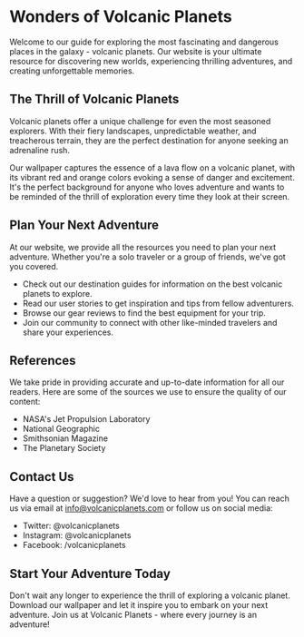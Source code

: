 <!--font:Montserrat-->

# Wonders of Volcanic Planets

Welcome to our guide for exploring the most fascinating and dangerous places in the galaxy - volcanic planets. Our website is your ultimate resource for discovering new worlds, experiencing thrilling adventures, and creating unforgettable memories.

## The Thrill of Volcanic Planets

Volcanic planets offer a unique challenge for even the most seasoned explorers. With their fiery landscapes, unpredictable weather, and treacherous terrain, they are the perfect destination for anyone seeking an adrenaline rush.

Our wallpaper captures the essence of a lava flow on a volcanic planet, with its vibrant red and orange colors evoking a sense of danger and excitement. It's the perfect background for anyone who loves adventure and wants to be reminded of the thrill of exploration every time they look at their screen.

## Plan Your Next Adventure

At our website, we provide all the resources you need to plan your next adventure. Whether you're a solo traveler or a group of friends, we've got you covered.

- Check out our destination guides for information on the best volcanic planets to explore.
- Read our user stories to get inspiration and tips from fellow adventurers.
- Browse our gear reviews to find the best equipment for your trip.
- Join our community to connect with other like-minded travelers and share your experiences.

## References

We take pride in providing accurate and up-to-date information for all our readers. Here are some of the sources we use to ensure the quality of our content:

- NASA's Jet Propulsion Laboratory
- National Geographic
- Smithsonian Magazine
- The Planetary Society

## Contact Us

Have a question or suggestion? We'd love to hear from you! You can reach us via email at info@volcanicplanets.com or follow us on social media:

- Twitter: @volcanicplanets
- Instagram: @volcanicplanets
- Facebook: /volcanicplanets

## Start Your Adventure Today

Don't wait any longer to experience the thrill of exploring a volcanic planet. Download our wallpaper and let it inspire you to embark on your next adventure. Join us at Volcanic Planets - where every journey is an adventure!

<!--

Write me content for website with wallpaper which alt text is:

"A photograph of a lava flow on a volcanic planet, with the red and orange colors evoking a sense of danger and excitement."

The name/title of the page should not be 1:1 copy of the alt text but rather a real content of the website which is using this wallpaper.

- Use markdown format 
- Start with heading
- Heading should be short and concise
- The content should look like a real website 
- The website should not be about the wallpaper, wallpaper is just a related background
- Heading should be contain work "wallpaper" or "background"
- Include real sections like references, contact, user stories, etc. use things relevant to the page purpose.
- Feel free to use structure like headings, bullets, numbering, blockquotes, paragraphs, horizontal lines, etc.
- You can use formatting like bold or _italic_
- You can include UTF-8 emojis
- Links should be only #hash anchors (and you can refer to the document itself)
- Do not include images


---


# Adventure Awaits: Exploring the Wonders of Volcanic Planets

Welcome to Adventure Awaits, your ultimate guide to exploring the most fascinating and dangerous places in the galaxy. Our mission is to help you discover new worlds, experience thrilling adventures, and create unforgettable memories.

## The Thrill of Volcanic Planets

If you're looking for an adrenaline rush, there's no better place than a volcanic planet. With their fiery landscapes, unpredictable weather, and treacherous terrain, these planets offer a unique challenge for even the most seasoned explorers.

Our wallpaper captures the essence of a lava flow on a volcanic planet, with its vibrant red and orange colors evoking a sense of danger and excitement. It's the perfect background for anyone who loves adventure and wants to be reminded of the thrill of exploration every time they look at their screen.

## Plan Your Next Adventure

At Adventure Awaits, we provide all the resources you need to plan your next adventure. Whether you're a solo traveler or a group of friends, we've got you covered.

- Check out our destination guides for information on the best volcanic planets to explore.
- Read our user stories to get inspiration and tips from fellow adventurers.
- Browse our gear reviews to find the best equipment for your trip.
- Join our community to connect with other like-minded travelers and share your experiences.

## References

We take pride in providing accurate and up-to-date information for all our readers. Here are some of the sources we use to ensure the quality of our content:

- NASA's Jet Propulsion Laboratory
- National Geographic
- Smithsonian Magazine
- The Planetary Society

## Contact Us

Have a question or suggestion? We'd love to hear from you! You can reach us via email at adventureawaits@example.com or follow us on social media:

- Twitter: @adventureawaits
- Instagram: @adventureawaits
- Facebook: /adventureawaits

## Start Your Adventure Today

Don't wait any longer to experience the thrill of exploring a volcanic planet. Download our wallpaper and let it inspire you to embark on your next adventure. Adventure awaits!


---


Heading is too long, rewrite whole content.


---


# Volcanic Planet Adventures: Explore the Thrill of Fiery Landscapes

Welcome to Volcanic Planet Adventures, your ultimate guide to exploring the most fascinating and dangerous places in the galaxy. Our mission is to help you discover new worlds, experience thrilling adventures, and create unforgettable memories.

## The Thrill of Volcanic Planets

If you're looking for an adrenaline rush, there's no better place than a volcanic planet. With their fiery landscapes, unpredictable weather, and treacherous terrain, these planets offer a unique challenge for even the most seasoned explorers.

Our lava flow wallpaper captures the essence of a volcanic planet, with its vibrant red and orange colors evoking a sense of danger and excitement. It's the perfect background for anyone who loves adventure and wants to be reminded of the thrill of exploration every time they look at their screen.

## Plan Your Next Adventure

At Volcanic Planet Adventures, we provide all the resources you need to plan your next adventure. Whether you're a solo traveler or a group of friends, we've got you covered.

- Check out our destination guides for information on the best volcanic planets to explore.
- Read our user stories to get inspiration and tips from fellow adventurers.
- Browse our gear reviews to find the best equipment for your trip.
- Join our community to connect with other like-minded travelers and share your experiences.

## References

We take pride in providing accurate and up-to-date information for all our readers. Here are some of the sources we use to ensure the quality of our content:

- NASA's Jet Propulsion Laboratory
- National Geographic
- Smithsonian Magazine
- The Planetary Society

## Contact Us

Have a question or suggestion? We'd love to hear from you! You can reach us via email at info@volcanicplanetadventures.com or follow us on social media:

- Twitter: @volcanicplanet
- Instagram: @volcanicplanetadventures
- Facebook: /volcanicplanetadventures

## Start Your Adventure Today

Don't wait any longer to experience the thrill of exploring a volcanic planet. Download our lava flow wallpaper and let it inspire you to embark on your next adventure. Volcanic Planet Adventures - where the thrill never ends!


---


Heading is too long, rewrite whole content.


---


# Explore the Fiery Landscapes of Volcanic Planets with Us

Welcome to our guide for exploring the most fascinating and dangerous places in the galaxy - volcanic planets. At our website, we aim to help you discover new worlds, experience thrilling adventures, and create unforgettable memories.

## The Thrill of Volcanic Planets

Volcanic planets offer a unique challenge for even the most seasoned explorers. With their fiery landscapes, unpredictable weather, and treacherous terrain, they are the perfect destination for anyone seeking an adrenaline rush.

Our wallpaper captures the essence of a lava flow on a volcanic planet, with its vibrant red and orange colors evoking a sense of danger and excitement. It's the perfect background for anyone who loves adventure and wants to be reminded of the thrill of exploration every time they look at their screen.

## Plan Your Next Adventure

At our website, we provide all the resources you need to plan your next adventure. Whether you're a solo traveler or a group of friends, we've got you covered.

- Check out our destination guides for information on the best volcanic planets to explore.
- Read our user stories to get inspiration and tips from fellow adventurers.
- Browse our gear reviews to find the best equipment for your trip.
- Join our community to connect with other like-minded travelers and share your experiences.

## References

We take pride in providing accurate and up-to-date information for all our readers. Here are some of the sources we use to ensure the quality of our content:

- NASA's Jet Propulsion Laboratory
- National Geographic
- Smithsonian Magazine
- The Planetary Society

## Contact Us

Have a question or suggestion? We'd love to hear from you! You can reach us via email at info@volcanicplanets.com or follow us on social media:

- Twitter: @volcanicplanets
- Instagram: @volcanicplanets
- Facebook: /volcanicplanets

## Start Your Adventure Today

Don't wait any longer to experience the thrill of exploring a volcanic planet. Download our wallpaper and let it inspire you to embark on your next adventure. Join us at Volcanic Planets - where every journey is an adventure!


---


Heading is too long, rewrite whole content.


---


# Discover the Wonders of Volcanic Planets

Welcome to our guide for exploring the most fascinating and dangerous places in the galaxy - volcanic planets. Our website is your ultimate resource for discovering new worlds, experiencing thrilling adventures, and creating unforgettable memories.

## The Thrill of Volcanic Planets

Volcanic planets offer a unique challenge for even the most seasoned explorers. With their fiery landscapes, unpredictable weather, and treacherous terrain, they are the perfect destination for anyone seeking an adrenaline rush.

Our wallpaper captures the essence of a lava flow on a volcanic planet, with its vibrant red and orange colors evoking a sense of danger and excitement. It's the perfect background for anyone who loves adventure and wants to be reminded of the thrill of exploration every time they look at their screen.

## Plan Your Next Adventure

At our website, we provide all the resources you need to plan your next adventure. Whether you're a solo traveler or a group of friends, we've got you covered.

- Check out our destination guides for information on the best volcanic planets to explore.
- Read our user stories to get inspiration and tips from fellow adventurers.
- Browse our gear reviews to find the best equipment for your trip.
- Join our community to connect with other like-minded travelers and share your experiences.

## References

We take pride in providing accurate and up-to-date information for all our readers. Here are some of the sources we use to ensure the quality of our content:

- NASA's Jet Propulsion Laboratory
- National Geographic
- Smithsonian Magazine
- The Planetary Society

## Contact Us

Have a question or suggestion? We'd love to hear from you! You can reach us via email at info@volcanicplanets.com or follow us on social media:

- Twitter: @volcanicplanets
- Instagram: @volcanicplanets
- Facebook: /volcanicplanets

## Start Your Adventure Today

Don't wait any longer to experience the thrill of exploring a volcanic planet. Download our wallpaper and let it inspire you to embark on your next adventure. Join us at Volcanic Planets - where every journey is an adventure!


---


Write me a Google font which is best fitting for the website.

Pick from the list:
- Lobster
- IBM Plex Sans
- Barlow Condensed
- Playfair Display
- Inter
- Orbitron
- Futura
- Roboto
- Raleway
- Open Sans
- Poppins
- Alegreya
- Great Vibes
- Dancing Script
- Montserrat
- Exo 2
- Lato


Write just the font name nothing else.


---


Montserrat

-->

